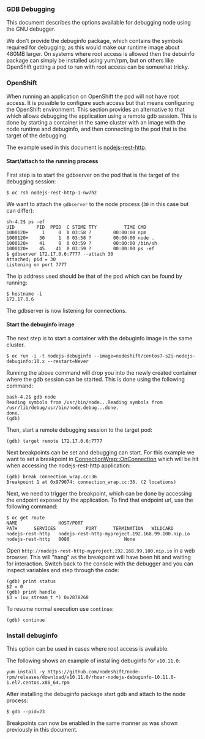 ### GDB Debugging
This document describes the options available for debugging node using the GNU debugger.

We don't provide the debuginfo package, which contains the symbols required for debugging, as this would make our runtime image about 480MB larger. On systems where root access is allowed then the debuinfo package can simply be installed using yum/rpm, but on others like OpenShift getting a pod to run with root access can be somewhat tricky. 

### OpenShift
When running an application on OpenShift the pod will not have root access. It is possible to configure such access but that means configuring the OpenShift environment. This section provides an alternative to that which allows debugging the application using a remote gdb session. This is done by starting a container in the same cluster with an image with the node runtime and debuginfo, and then connecting to the pod that is the target of the debugging.

The example used in this document is [nodejs-rest-http](https://github.com/nodeshift/nodejs-rest-http).

#### Start/attach to the running process
First step is to start the gdbserver on the pod that is the target of the debugging session:
```
$ oc rsh nodejs-rest-http-1-nw7hz
```
We want to attach the `gdbserver` to the node process (`30` in this case but can differ):
```console
sh-4.2$ ps -ef
UID        PID  PPID  C STIME TTY          TIME CMD
1000120+     1     0  0 03:58 ?        00:00:00 npm
1000120+    30     1  0 03:58 ?        00:00:00 node .
1000120+    41     0  0 03:59 ?        00:00:00 /bin/sh
1000120+    45    41  0 03:59 ?        00:00:00 ps -ef
$ gdbserver 172.17.0.6:7777 --attach 30
Attached; pid = 30
Listening on port 7777
```
The ip address used should be that of the pod which can be found by running:
```console
$ hostname -i
172.17.0.6
```
The gdbserver is now listening for connections.

#### Start the debuginfo image
The next step is to start a container with the debuginfo image in the same cluster.

```console
$ oc run -i -t nodejs-debuginfo --image=nodeshift/centos7-s2i-nodejs-debuginfo:10.x --restart=Never
```
Running the above command will drop you into the newly created container where 
the gdb session can be started. This is done using the following command: 
```console
bash-4.2$ gdb node
Reading symbols from /usr/bin/node...Reading symbols from /usr/lib/debug/usr/bin/node.debug...done.
done.
(gdb)
```
Then, start a remote debugging session to the target pod:
```console
(gdb) target remote 172.17.0.6:7777
```
Next breakpoints can be set and debugging can start. For this example we want to 
set a breakpoint in [ConnectionWrap::OnConnection](https://github.com/nodejs/node/blob/972d0beb591859a1a0df59a3d1818493a6132bf5/src/connection_wrap.cc#L34) which will be hit when accessing the nodejs-rest-http application:
```console
(gdb) break connection_wrap.cc:36
Breakpoint 1 at 0x979074: connection_wrap.cc:36. (2 locations)
```

Next, we need to trigger the breakpoint, which can be done by accessing the endpoint exposed by the application. To find that endpoint url, use the following command:
```console
$ oc get route
NAME               HOST/PORT                                          PATH      SERVICES           PORT      TERMINATION   WILDCARD
nodejs-rest-http   nodejs-rest-http-myproject.192.168.99.100.nip.io             nodejs-rest-http   8080                    None
```
Open `http://nodejs-rest-http-myproject.192.168.99.100.nip.io` in a web browser. This will "hang" as the breakpoint will have been hit and waiting for interaction. Switch back to the console with the debugger and you can inspect variables and step through the code:
```console
(gdb) print status
$2 = 0
(gdb) print handle
$3 = (uv_stream_t *) 0x2878268
```
To resume normal execution use `continue`:
```console
(gdb) continue
```


### Install debuginfo
This option can be used in cases where root access is available.

The following shows an example of installing debuginfo for `v10.11.0`:
```console
yum install -y https://github.com/nodeshift/node-rpm/releases/download/v10.11.0/rhoar-nodejs-debuginfo-10.11.0-1.el7.centos.x86_64.rpm
```
After installing the debuginfo package start gdb and attach to the node process:
```console
$ gdb --pid=23
```
Breakpoints can now be enabled in the same manner as was shown previously in this document.
